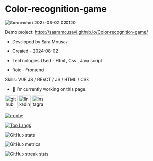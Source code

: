 # Color-recognition-game
![Screenshot 2024-08-02 020120](https://github.com/user-attachments/assets/6bf8505a-2cdc-4310-95fa-229a66f93a6f)

Demo project: https://saaramousavi.github.io/Color-recognition-game/
- Developed by Sara Mousavi

- Created - 2024-08-02

- Technologies Used - Html , Css , Java script

- Role - Frontend


Skills: VUE JS / REACT / JS / HTML / CSS

- 🔭 I’m currently working on this page. 


[<img src='https://cdn.jsdelivr.net/npm/simple-icons@3.0.1/icons/github.svg' alt='github' height='40'>](https://github.com/saaramousavi)  [<img src='https://cdn.jsdelivr.net/npm/simple-icons@3.0.1/icons/linkedin.svg' alt='linkedin' height='40'>](https://www.linkedin.com/in/www.linkedin.com/in/sara-mousavi-893a1a2a7/)  [<img src='https://cdn.jsdelivr.net/npm/simple-icons@3.0.1/icons/instagram.svg' alt='instagram' height='40'>](https://www.instagram.com/sara_mousavi.web/)  

[![trophy](https://github-profile-trophy.vercel.app/?username=saaramousavi)](https://github.com/ryo-ma/github-profile-trophy)

[![Top Langs](https://github-readme-stats.vercel.app/api/top-langs/?username=saaramousavi)](https://github.com/anuraghazra/github-readme-stats)

![GitHub stats](https://github-readme-stats.vercel.app/api?username=saaramousavi&show_icons=true&count_private=true)  


![GitHub metrics](https://metrics.lecoq.io/saaramousavi)  

![GitHub streak stats](https://streak-stats.demolab.com/?user=saaramousavi)  


